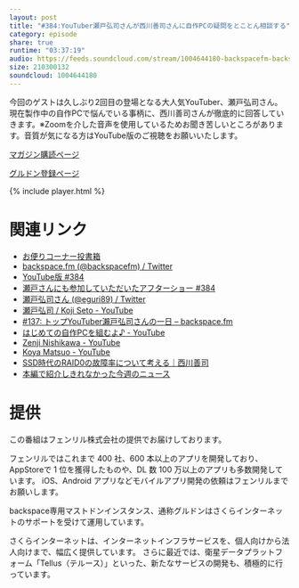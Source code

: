 ```yaml
---
layout: post
title: "#384:YouTuber瀬戸弘司さんが西川善司さんに自作PCの疑問をとことん相談する"
category: episode
share: true
runtime: "03:37:19"
audio: https://feeds.soundcloud.com/stream/1004644180-backspacefm-backspacefm-384.mp3
size: 210300132
soundcloud: 1004644180
---
```


今回のゲストは久しぶり2回目の登場となる大人気YouTuber、瀬戸弘司さん。現在製作中の自作PCで悩んでいる事柄に、西川善司さんが徹底的に回答していきます。※Zoomを介した音声を使用しているためお聞き苦しいところがあります。音質が気になる方はYouTube版のご視聴をお願いいたします。

[マガジン購読ページ](https://note.com/drikin/m/m55ec296b7655)

[グルドン登録ページ](https://mstdn.guru/invite/3WVHpSMr)

{% include player.html %}

# 関連リンク
* [お便りコーナー投書箱](https://forms.gle/NDBngfLwc3jKbLEJ6)
* [backspace.fm (@backspacefm) / Twitter](https://twitter.com/backspacefm)
* [YouTube版 #384](https://youtu.be/tCSQv2Piuz8)
* [瀬戸さんにも参加していただいたアフターショー #384](https://note.com/backspacefm/n/n0187963a7dc2)
* [瀬戸弘司さん (@eguri89) / Twitter](https://twitter.com/eguri89)
* [瀬戸弘司 / Koji Seto - YouTube](https://www.youtube.com/channel/UCFBjsYvwX7kWUjQoW7GcJ5A)
* [#137: トップYouTuber瀨戸弘司さんの一日 – backspace.fm](https://backspace.fm/episode/137/)
* [はじめての自作PCを組むよ♪ - YouTube](https://www.youtube.com/playlist?list=PL7P3h56Ew4lOutjoTgHs_Wdkn2UJ8HgqK)
* [Zenji Nishikawa - YouTube](https://www.youtube.com/channel/UCD-wofXkCyZ-uRkcZMmwEEA)
* [Koya Matsuo - YouTube](https://www.youtube.com/channel/UCj0h8xgWopElmKwHQPy1RYg)
* [SSD時代のRAID0の故障率について考える｜西川善司](https://note.com/backspacefm/n/n61352e2cd98a)
* [本編で紹介しきれなかった今週のニュース](https://note.com/mazzo/n/nd6605f582fb5)

# 提供

この番組はフェンリル株式会社の提供でお届けしております。

フェンリルではこれまで 400 社、600 本以上のアプリを開発しており、AppStoreで 1 位を獲得したものや、DL 数 100 万以上のアプリも多数開発しています。
iOS、Android アプリなどモバイルアプリ開発の依頼はフェンリルまでお願いします。

backspace専用マストドンインスタンス、通称グルドンはさくらインターネットのサポートを受けて運用しています。

さくらインターネットは、インターネットインフラサービスを、個人向けから法人向けまで、幅広く提供しています。
さらに最近では、衛星データプラットフォーム「Tellus（テルース）」といった、新たなサービスの開発も、積極的に行っています。
 
